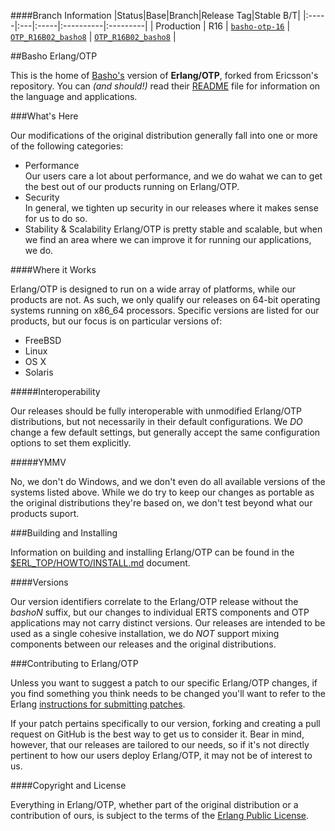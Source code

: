 ####Branch Information
|Status|Base|Branch|Release Tag|Stable B/T|
|:-----|:---|:-----|:----------|:---------|
| Production   | R16    | [`basho-otp-16`](http://github.com/basho/otp/tree/basho-otp-16) | [`OTP_R16B02_basho8`](http://github.com/basho/otp/tree/OTP_R16B02_basho8) | [`OTP_R16B02_basho8`](http://github.com/basho/otp/tree/OTP_R16B02_basho8) |

##Basho Erlang/OTP

This is the home of [Basho's][1] version of **Erlang/OTP**, forked from
Ericsson's repository.  You can _(and should!)_ read their
[README][5] file for information on the language and applications.

###What's Here

Our modifications of the original distribution generally fall into one or
more of the following categories:

* Performance<br />
  Our users care a lot about performance, and we do wahat we can to
  get the best out of our products running on Erlang/OTP.
* Security<br />
  In general, we tighten up security in our releases where it makes
  sense for us to do so.
* Stability & Scalability
  Erlang/OTP is pretty stable and scalable, but when we find an area
  where we can improve it for running our applications, we do.

####Where it Works

Erlang/OTP is designed to run on a wide array of platforms, while our
products are not. As such, we only qualify our releases on 64-bit
operating systems running on x86_64 processors. Specific versions are
listed for our products, but our focus is on particular versions of:

* FreeBSD
* Linux
* OS X
* Solaris

#####Interoperability

Our releases should be fully interoperable with unmodified Erlang/OTP
distributions, but not necessarily in their default configurations. We
_DO_ change a few default settings, but generally accept the same
configuration options to set them explicitly.

#####YMMV

No, we don't do Windows, and we don't even do all available versions of
the systems listed above. While we do try to keep our changes as portable
as the original distributions they're based on, we don't test beyond what
our products suport.

###Building and Installing

Information on building and installing Erlang/OTP can be found
in the [$ERL_TOP/HOWTO/INSTALL.md](HOWTO/INSTALL.md) document.

####Versions

Our version identifiers correlate to the Erlang/OTP release without the
_bashoN_ suffix, but our changes to individual ERTS components and OTP
applications may not carry distinct versions. Our releases are intended to
be used as a single cohesive installation, we do _NOT_ support mixing
components between our releases and the original distributions.

###Contributing to Erlang/OTP

Unless you want to suggest a patch to our specific Erlang/OTP changes,
if you find something you think needs to be changed you'll want to refer
to the Erlang [instructions for submitting patches][6].

If your patch pertains specifically to our version, forking and creating
a pull request on GitHub is the best way to get us to consider it. Bear in
mind, however, that our releases are tailored to our needs, so if it's
not directly pertinent to how our users deploy Erlang/OTP, it may not be
of interest to us.

####Copyright and License

Everything in Erlang/OTP, whether part of the original distribution or a
contribution of ours, is subject to the terms of the
[Erlang Public License][3].


  [1]: http://www.basho.com
  [2]: http://www.erlang.org
  [3]: http://www.erlang.org/EPLICENSE
  [4]: http://github.com/erlang/otp
  [5]: http://github.com/erlang/otp/blob/maint/README.md
  [6]: http://wiki.github.com/erlang/otp/submitting-patches
